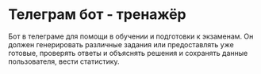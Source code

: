 # Телеграм бот - тренажёр
Бот в телеграме для помощи в обучении и подготовки к экзаменам. Он должен генерировать различные задания или предоставлять уже готовые, проверять ответы и объяснять решения и сохранять данные пользователя, вести статистику.
